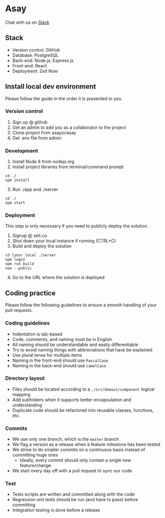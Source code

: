 # Asay
Chat with us on [Slack](https://join.slack.com/t/asay/shared_invite/enQtMjUyNjQxODYxNjM0LTgzNWFkZTc5ZjZlNTdiNTlkMjhjMzdkOTUyMTg0NzRkNTRjNzhhZjVmMjQwMzJjYWUwYThmYWVkYTY1MzZlMzk)

## Stack
- Version control: GitHub
- Database: PostgreSQL
- Back-end: Node.js, Express.js
- Front-end: React
- Deployment: Zeit Now

## Install local dev environment
Please follow the guide in the order it is presented to you.

### Version control
 1. Sign up @ github
 2. Get an admin to add you as a collaborator to the project
 3. Clone project from asayio/asay
 4. Get .env file from admin

### Development
1. Install Node 8 from nodejs.org
2. Install project libraries from terminal/command prompt
```
cd ./
npm install
```    
3. Run ./app and ./server 
```
cd ./
npm start
``` 
### Deployment
This step is only necessary if you need to publicly deploy the solution.

1. Signup @ zeit.co
2. Shut down your local instance if running (CTRL+C)
3. Build and deploy the solution
``` 
cd [your local ./server
npm login 
npm run build
now --public
```  
4. Go to the URL where the solution is deployed

## Coding practice
Please follow the following guidelines to ensure a smooth handling of your pull requests.

### Coding guidelines

- Indentation is tab-based
- Code, comments, and naming must be in English
- All naming should be understandable and easily differentiable
- Try to avoid naming things with abbreviations that have be explained
- Use plural tense for multiple items
- Naming in the front-end should use `PascalCase`
- Naming in the back-end should use `camelCase`

### Directory layout
- Files should be located according to a `./src/domain/component` logical mapping
- Add subfolders when it supports better encapsulation and understanding
- Duplicate code should be refactored into reusable classes, functions, etc.

### Commits
- We use only one branch, which is the `master` branch
- We flag a version as a release when a feature milestone has been tested
- We strive to do smaller commits on a continuous basis instead of committing huge ones 
  - Ideally, every commit should only contain a single new feature/change
- We start every day off with a pull request to sync our code

### Test
- Tests scripts are written and committed along with the code
- Regression unit tests should be run (and have to pass) before committing
- Integration testing is done before a release
